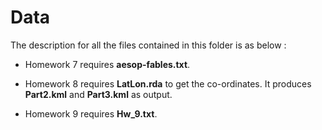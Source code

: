 # Data

The description for all the files contained in this folder is as below :

* Homework 7 requires **aesop-fables.txt**.

* Homework 8 requires **LatLon.rda** to get the co-ordinates. It produces **Part2.kml** and **Part3.kml** as output.

* Homework 9 requires **Hw_9.txt**.
